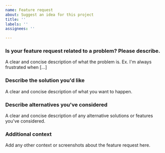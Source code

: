```yaml
---
name: Feature request
about: Suggest an idea for this project
title: ''
labels: ''
assignees: ''

---
```


### Is your feature request related to a problem? Please describe. ###
A clear and concise description of what the problem is. Ex. I'm always frustrated when [...]

### Describe the solution you'd like ###
A clear and concise description of what you want to happen.

### Describe alternatives you've considered ###
A clear and concise description of any alternative solutions or features you've considered.

### Additional context ###
Add any other context or screenshots about the feature request here.
